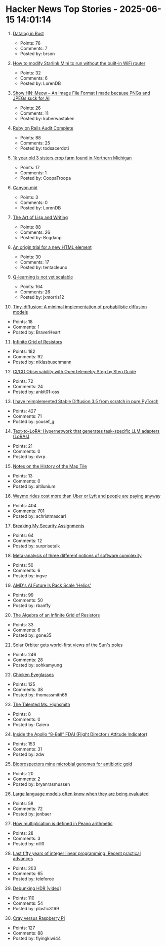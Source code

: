 # Hacker News Top Stories - 2025-06-15 14:01:14

1. [Datalog in Rust](https://github.com/frankmcsherry/blog/blob/master/posts/2025-06-03.md)
   - Points: 76
   - Comments: 7
   - Posted by: brson

2. [How to modify Starlink Mini to run without the built-in WiFi router](https://olegkutkov.me/2025/06/15/how-to-modify-starlink-mini-to-run-without-the-built-in-wifi-router/)
   - Points: 32
   - Comments: 6
   - Posted by: LorenDB

3. [Show HN: Meow – An Image File Format I made because PNGs and JPEGs suck for AI](https://github.com/Kuberwastaken/meow)
   - Points: 26
   - Comments: 11
   - Posted by: kuberwastaken

4. [Ruby on Rails Audit Complete](https://ostif.org/ruby-on-rails-audit-complete/)
   - Points: 88
   - Comments: 25
   - Posted by: todsacerdoti

5. [1k year old 3 sisters crop farm found in Northern Michigan](https://www.smithsonianmag.com/smart-news/massive-field-where-native-american-farmers-grew-corn-beans-and-squash-1000-years-ago-discovered-in-michigan-180986758/)
   - Points: 17
   - Comments: 1
   - Posted by: CoopaTroopa

6. [Canyon.mid](https://canyonmid.com/)
   - Points: 3
   - Comments: 0
   - Posted by: LorenDB

7. [The Art of Lisp and Writing](https://www.dreamsongs.com/ArtOfLisp.html)
   - Points: 88
   - Comments: 26
   - Posted by: Bogdanp

8. [An origin trial for a new HTML <permission> element](https://developer.chrome.com/blog/permission-element-origin-trial)
   - Points: 30
   - Comments: 17
   - Posted by: tentacleuno

9. [Q-learning is not yet scalable](https://seohong.me/blog/q-learning-is-not-yet-scalable/)
   - Points: 164
   - Comments: 26
   - Posted by: jxmorris12

10. [Tiny-diffusion: A minimal implementation of probabilistic diffusion models](https://github.com/tanelp/tiny-diffusion)
   - Points: 18
   - Comments: 1
   - Posted by: BraverHeart

11. [Infinite Grid of Resistors](https://www.mathpages.com/home/kmath668/kmath668.htm)
   - Points: 182
   - Comments: 92
   - Posted by: niklasbuschmann

12. [CI/CD Observability with OpenTelemetry Step by Step Guide](https://signoz.io/blog/cicd-observability-with-opentelemetry/)
   - Points: 72
   - Comments: 24
   - Posted by: ankit01-oss

13. [I have reimplemented Stable Diffusion 3.5 from scratch in pure PyTorch](https://github.com/yousef-rafat/miniDiffusion)
   - Points: 427
   - Comments: 71
   - Posted by: yousef_g

14. [Text-to-LoRA: Hypernetwork that generates task-specific LLM adapters (LoRAs)](https://github.com/SakanaAI/text-to-lora)
   - Points: 21
   - Comments: 0
   - Posted by: dvrp

15. [Notes on the History of the Map Tile](https://placing.technology/notes-on-the-history-of-the-map-tile)
   - Points: 13
   - Comments: 0
   - Posted by: altilunium

16. [Waymo rides cost more than Uber or Lyft and people are paying anyway](https://techcrunch.com/2025/06/12/waymo-rides-cost-more-than-uber-or-lyft-and-people-are-paying-anyway/)
   - Points: 404
   - Comments: 701
   - Posted by: achristmascarl

17. [Breaking My Security Assignments](https://www.akpain.net/blog/breaking-secnet-assignments/)
   - Points: 64
   - Comments: 12
   - Posted by: surprisetalk

18. [Meta-analysis of three different notions of software complexity](https://typesanitizer.com/blog/complexity-definitions.html)
   - Points: 50
   - Comments: 6
   - Posted by: ingve

19. [AMD's AI Future Is Rack Scale 'Helios'](https://morethanmoore.substack.com/p/amds-ai-future-is-rack-scale-helios)
   - Points: 99
   - Comments: 50
   - Posted by: rbanffy

20. [The Algebra of an Infinite Grid of Resistors](https://www.mathpages.com/home/kmath669/kmath669.htm)
   - Points: 33
   - Comments: 6
   - Posted by: gone35

21. [Solar Orbiter gets world-first views of the Sun's poles](https://www.esa.int/Science_Exploration/Space_Science/Solar_Orbiter/Solar_Orbiter_gets_world-first_views_of_the_Sun_s_poles)
   - Points: 246
   - Comments: 28
   - Posted by: sohkamyung

22. [Chicken Eyeglasses](https://en.wikipedia.org/wiki/Chicken_eyeglasses)
   - Points: 125
   - Comments: 38
   - Posted by: thomassmith65

23. [The Talented Ms. Highsmith](https://yalereview.org/article/working-for-patricia-highsmith)
   - Points: 8
   - Comments: 0
   - Posted by: Caiero

24. [Inside the Apollo “8-Ball” FDAI (Flight Director / Attitude Indicator)](https://www.righto.com/2025/06/inside-apollo-fdai.html)
   - Points: 153
   - Comments: 31
   - Posted by: zdw

25. [Bioprospectors mine microbial genomes for antibiotic gold](https://cen.acs.org/pharmaceuticals/drug-discovery/Bioprospectors-mine-microbial-genomes-antibiotic/103/web/2025/06)
   - Points: 20
   - Comments: 2
   - Posted by: bryanrasmussen

26. [Large language models often know when they are being evaluated](https://arxiv.org/abs/2505.23836)
   - Points: 58
   - Comments: 72
   - Posted by: jonbaer

27. [How multiplication is defined in Peano arithmetic](http://devlinsangle.blogspot.com/2011/11/how-multiplication-is-really-defined-in.html)
   - Points: 28
   - Comments: 3
   - Posted by: nill0

28. [Last fifty years of integer linear programming: Recent practical advances](https://inria.hal.science/hal-04776866v1)
   - Points: 203
   - Comments: 65
   - Posted by: teleforce

29. [Debunking HDR [video]](https://yedlin.net/DebunkingHDR/index.html)
   - Points: 110
   - Comments: 54
   - Posted by: plastic3169

30. [Cray versus Raspberry Pi](https://www.aardvark.co.nz/daily/2025/0611.shtml)
   - Points: 127
   - Comments: 88
   - Posted by: flyingkiwi44

